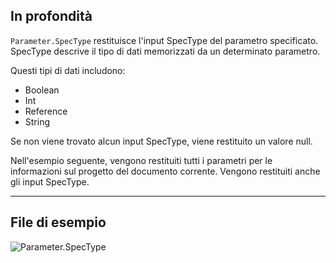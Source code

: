 ## In profondità
`Parameter.SpecType` restituisce l'input SpecType del parametro specificato. SpecType descrive il tipo di dati memorizzati da un determinato parametro.

Questi tipi di dati includono:
- Boolean
- Int
- Reference
- String

Se non viene trovato alcun input SpecType, viene restituito un valore null.

Nell'esempio seguente, vengono restituiti tutti i parametri per le informazioni sul progetto del documento corrente. Vengono restituiti anche gli input SpecType.

___
## File di esempio

![Parameter.SpecType](./Revit.Elements.Parameter.SpecType_img.jpg)
